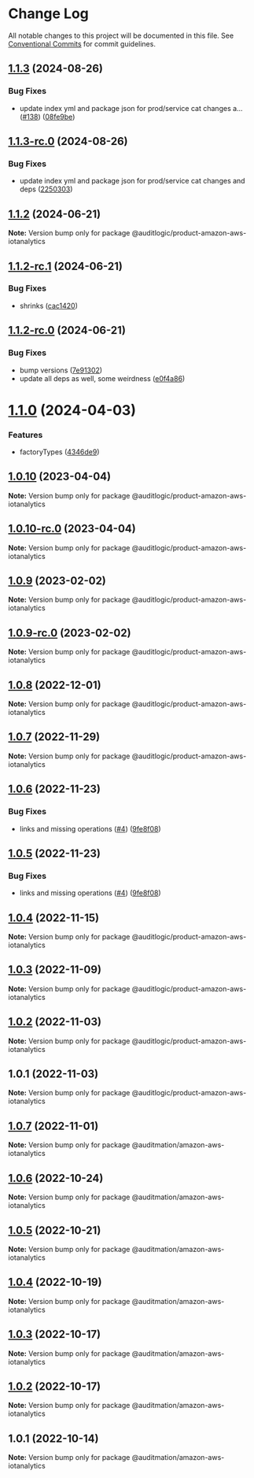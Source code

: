 # Change Log

All notable changes to this project will be documented in this file.
See [Conventional Commits](https://conventionalcommits.org) for commit guidelines.

## [1.1.3](https://github.com/auditlogic/product/compare/@auditlogic/product-amazon-aws-iotanalytics@1.1.2...@auditlogic/product-amazon-aws-iotanalytics@1.1.3) (2024-08-26)


### Bug Fixes

* update index yml and package json for prod/service cat changes a… ([#138](https://github.com/auditlogic/product/issues/138)) ([08fe9be](https://github.com/auditlogic/product/commit/08fe9beb1c8457462a19bc69caa02e6212d97e1a))





## [1.1.3-rc.0](https://github.com/auditlogic/product/compare/@auditlogic/product-amazon-aws-iotanalytics@1.1.2...@auditlogic/product-amazon-aws-iotanalytics@1.1.3-rc.0) (2024-08-26)


### Bug Fixes

* update index yml and package json for prod/service cat changes and deps ([2250303](https://github.com/auditlogic/product/commit/225030363a363608240135b7ebed386b28f01e4b))





## [1.1.2](https://github.com/auditlogic/product/compare/@auditlogic/product-amazon-aws-iotanalytics@1.1.2-rc.1...@auditlogic/product-amazon-aws-iotanalytics@1.1.2) (2024-06-21)

**Note:** Version bump only for package @auditlogic/product-amazon-aws-iotanalytics





## [1.1.2-rc.1](https://github.com/auditlogic/product/compare/@auditlogic/product-amazon-aws-iotanalytics@1.1.2-rc.0...@auditlogic/product-amazon-aws-iotanalytics@1.1.2-rc.1) (2024-06-21)


### Bug Fixes

* shrinks ([cac1420](https://github.com/auditlogic/product/commit/cac14200fefcd8183ab69fe89a47bd3f70f563e9))





## [1.1.2-rc.0](https://github.com/auditlogic/product/compare/@auditlogic/product-amazon-aws-iotanalytics@1.1.0...@auditlogic/product-amazon-aws-iotanalytics@1.1.2-rc.0) (2024-06-21)


### Bug Fixes

* bump versions ([7e91302](https://github.com/auditlogic/product/commit/7e913023b8b312150ed7762c32fbbe616be71de5))
* update all deps as well, some weirdness ([e0f4a86](https://github.com/auditlogic/product/commit/e0f4a864714e2d3de6bbf3da014d5312fe53be2f))





# [1.1.0](https://github.com/auditlogic/product/compare/@auditlogic/product-amazon-aws-iotanalytics@1.0.10...@auditlogic/product-amazon-aws-iotanalytics@1.1.0) (2024-04-03)


### Features

* factoryTypes ([4346de9](https://github.com/auditlogic/product/commit/4346de92693aee892fccf725338ffc7b80ab182b))





## [1.0.10](https://github.com/auditlogic/product/compare/@auditlogic/product-amazon-aws-iotanalytics@1.0.9...@auditlogic/product-amazon-aws-iotanalytics@1.0.10) (2023-04-04)

**Note:** Version bump only for package @auditlogic/product-amazon-aws-iotanalytics





## [1.0.10-rc.0](https://github.com/auditlogic/product/compare/@auditlogic/product-amazon-aws-iotanalytics@1.0.9...@auditlogic/product-amazon-aws-iotanalytics@1.0.10-rc.0) (2023-04-04)

**Note:** Version bump only for package @auditlogic/product-amazon-aws-iotanalytics





## [1.0.9](https://github.com/auditlogic/product/compare/@auditlogic/product-amazon-aws-iotanalytics@1.0.8...@auditlogic/product-amazon-aws-iotanalytics@1.0.9) (2023-02-02)

**Note:** Version bump only for package @auditlogic/product-amazon-aws-iotanalytics





## [1.0.9-rc.0](https://github.com/auditlogic/product/compare/@auditlogic/product-amazon-aws-iotanalytics@1.0.8...@auditlogic/product-amazon-aws-iotanalytics@1.0.9-rc.0) (2023-02-02)

**Note:** Version bump only for package @auditlogic/product-amazon-aws-iotanalytics





## [1.0.8](https://github.com/auditlogic/product/compare/@auditlogic/product-amazon-aws-iotanalytics@1.0.7...@auditlogic/product-amazon-aws-iotanalytics@1.0.8) (2022-12-01)

**Note:** Version bump only for package @auditlogic/product-amazon-aws-iotanalytics





## [1.0.7](https://github.com/auditlogic/product/compare/@auditlogic/product-amazon-aws-iotanalytics@1.0.6...@auditlogic/product-amazon-aws-iotanalytics@1.0.7) (2022-11-29)

**Note:** Version bump only for package @auditlogic/product-amazon-aws-iotanalytics





## [1.0.6](https://github.com/auditlogic/product/compare/@auditlogic/product-amazon-aws-iotanalytics@1.0.4...@auditlogic/product-amazon-aws-iotanalytics@1.0.6) (2022-11-23)


### Bug Fixes

* links and missing operations ([#4](https://github.com/auditlogic/product/issues/4)) ([9fe8f08](https://github.com/auditlogic/product/commit/9fe8f08fe7c57fdb79f991ac35bd6ac2e7dcad38))





## [1.0.5](https://github.com/auditlogic/product/compare/@auditlogic/product-amazon-aws-iotanalytics@1.0.4...@auditlogic/product-amazon-aws-iotanalytics@1.0.5) (2022-11-23)


### Bug Fixes

* links and missing operations ([#4](https://github.com/auditlogic/product/issues/4)) ([9fe8f08](https://github.com/auditlogic/product/commit/9fe8f08fe7c57fdb79f991ac35bd6ac2e7dcad38))





## [1.0.4](https://github.com/auditlogic/product/compare/@auditlogic/product-amazon-aws-iotanalytics@1.0.3...@auditlogic/product-amazon-aws-iotanalytics@1.0.4) (2022-11-15)

**Note:** Version bump only for package @auditlogic/product-amazon-aws-iotanalytics





## [1.0.3](https://github.com/auditlogic/product/compare/@auditlogic/product-amazon-aws-iotanalytics@1.0.2...@auditlogic/product-amazon-aws-iotanalytics@1.0.3) (2022-11-09)

**Note:** Version bump only for package @auditlogic/product-amazon-aws-iotanalytics





## [1.0.2](https://github.com/auditlogic/product/compare/@auditlogic/product-amazon-aws-iotanalytics@1.0.1...@auditlogic/product-amazon-aws-iotanalytics@1.0.2) (2022-11-03)

**Note:** Version bump only for package @auditlogic/product-amazon-aws-iotanalytics





## 1.0.1 (2022-11-03)

**Note:** Version bump only for package @auditlogic/product-amazon-aws-iotanalytics





## [1.0.7](https://github.com/auditmation/store-content/compare/@auditmation/amazon-aws-iotanalytics@1.0.6...@auditmation/amazon-aws-iotanalytics@1.0.7) (2022-11-01)

**Note:** Version bump only for package @auditmation/amazon-aws-iotanalytics





## [1.0.6](https://github.com/auditmation/store-content/compare/@auditmation/amazon-aws-iotanalytics@1.0.5...@auditmation/amazon-aws-iotanalytics@1.0.6) (2022-10-24)

**Note:** Version bump only for package @auditmation/amazon-aws-iotanalytics





## [1.0.5](https://github.com/auditmation/store-content/compare/@auditmation/amazon-aws-iotanalytics@1.0.4...@auditmation/amazon-aws-iotanalytics@1.0.5) (2022-10-21)

**Note:** Version bump only for package @auditmation/amazon-aws-iotanalytics





## [1.0.4](https://github.com/auditmation/store-content/compare/@auditmation/amazon-aws-iotanalytics@1.0.3...@auditmation/amazon-aws-iotanalytics@1.0.4) (2022-10-19)

**Note:** Version bump only for package @auditmation/amazon-aws-iotanalytics





## [1.0.3](https://github.com/auditmation/store-content/compare/@auditmation/amazon-aws-iotanalytics@1.0.2...@auditmation/amazon-aws-iotanalytics@1.0.3) (2022-10-17)

**Note:** Version bump only for package @auditmation/amazon-aws-iotanalytics





## [1.0.2](https://github.com/auditmation/store-content/compare/@auditmation/amazon-aws-iotanalytics@1.0.1...@auditmation/amazon-aws-iotanalytics@1.0.2) (2022-10-17)

**Note:** Version bump only for package @auditmation/amazon-aws-iotanalytics





## 1.0.1 (2022-10-14)

**Note:** Version bump only for package @auditmation/amazon-aws-iotanalytics

